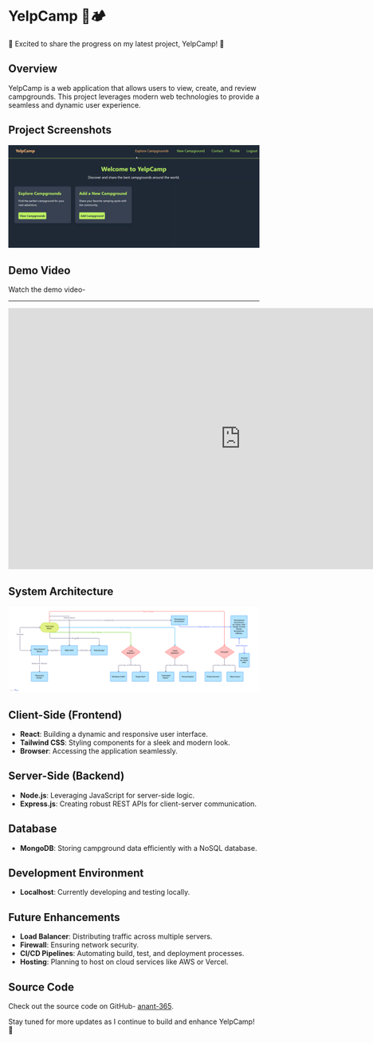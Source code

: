 # YelpCamp 🌲🏕️

🚀 Excited to share the progress on my latest project, YelpCamp! 🚀

## Overview
YelpCamp is a web application that allows users to view, create, and review campgrounds. This project leverages modern web technologies to provide a seamless and dynamic user experience.

## Project Screenshots
![Screenshot 1](https://github.com/anant-365/YelpCamp/blob/main/Screenshot%202024-08-17%20170722.png)

## Demo Video
Watch the demo video-

-----

<iframe width="932" height="524" src="https://www.youtube.com/embed/QPfEKW7j3SY?list=PLjZRxu3fAQVqf17YZdDNMMGqZvrFzbMmi" title="YelpCamp - MERN" frameborder="0" allow="accelerometer; autoplay; clipboard-write; encrypted-media; gyroscope; picture-in-picture; web-share" referrerpolicy="strict-origin-when-cross-origin" allowfullscreen></iframe>

## System Architecture
![Flow Chart](https://github.com/anant-365/YelpCamp/blob/main/Yelp%20Camp%20System%20Architecture%20Development%20Flowchart.png)

## Client-Side (Frontend)
- **React**: Building a dynamic and responsive user interface.
- **Tailwind CSS**: Styling components for a sleek and modern look.
- **Browser**: Accessing the application seamlessly.

## Server-Side (Backend)
- **Node.js**: Leveraging JavaScript for server-side logic.
- **Express.js**: Creating robust REST APIs for client-server communication.

## Database
- **MongoDB**: Storing campground data efficiently with a NoSQL database.

## Development Environment
- **Localhost**: Currently developing and testing locally.

## Future Enhancements
- **Load Balancer**: Distributing traffic across multiple servers.
- **Firewall**: Ensuring network security.
- **CI/CD Pipelines**: Automating build, test, and deployment processes.
- **Hosting**: Planning to host on cloud services like AWS or Vercel.

## Source Code
Check out the source code on GitHub- [anant-365](https://github.com/anant-365/YelpCamp/).

Stay tuned for more updates as I continue to build and enhance YelpCamp! 🚀

